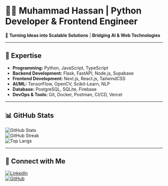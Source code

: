 # 👨‍💻 Muhammad Hassan | Python Developer & Frontend Engineer  

🚀 **Turning Ideas into Scalable Solutions** | **Bridging AI & Web Technologies**  

---

## 🔹 Expertise  
- **Programming:** Python, JavaScript, TypeScript  
- **Backend Development:** Flask, FastAPI, Node.js, Supabase  
- **Frontend Development:** Next.js, React.js, TailwindCSS  
- **AI/ML:** TensorFlow, OpenCV, Scikit-Learn, NLP  
- **Database:** PostgreSQL, SQLite, Firebase  
- **DevOps & Tools:** Git, Docker, Postman, CI/CD, Vercel  

---

## 📊 GitHub Stats  
![GitHub Stats](https://github-readme-stats.vercel.app/api?username=muhammadhassan&show_icons=true&theme=dark)  
![GitHub Streak](https://github-readme-streak-stats.herokuapp.com/?user=muhammadhassan&theme=dark)  
![Top Langs](https://github-readme-stats.vercel.app/api/top-langs/?username=muhammadhassan&layout=compact&theme=dark)  

---

## 📌 Connect with Me  
[![LinkedIn](https://img.shields.io/badge/LinkedIn-blue?style=for-the-badge&logo=linkedin)](https://linkedin.com/in/muhammadhassan)  
[![GitHub](https://img.shields.io/badge/GitHub-000?style=for-the-badge&logo=github)](https://github.com/muhammadhassan)  

